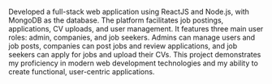 Developed a full-stack web application using ReactJS and Node.js, with MongoDB as the database. The platform 
facilitates job postings, applications, CV uploads, and user management. It features three main user roles: admin, 
companies, and job seekers. Admins can manage users and job posts, companies can post jobs and review 
applications, and job seekers can apply for jobs and upload their CVs. This project demonstrates my proficiency in 
modern web development technologies and my ability to create functional, user-centric applications.

